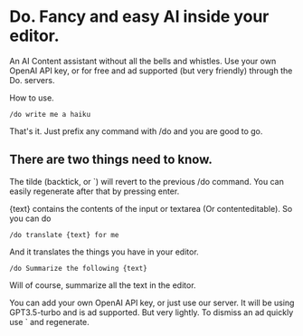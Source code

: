 # Do. Fancy and easy AI inside your editor.

An AI Content assistant without all the bells and whistles. Use your own OpenAI API key, or for free and ad supported (but very friendly) through the Do. servers.

How to use.

``` /do write me a haiku ```

That's it. Just prefix any command with /do and you are good to go. 

## There are two things need to know.

The tilde (backtick, or `) will revert to the previous /do command. You can easily regenerate after that by pressing enter.

{text} contains the contents of the input or textarea (Or contenteditable). So you can do

``` /do translate {text} for me ```

And it translates the things you have in your editor.

``` /do Summarize the following {text} ```

Will of course, summarize all the text in the editor.

You can add your own OpenAI API key, or just use our server. It will be using GPT3.5-turbo and is ad supported. But very lightly. To dismiss an ad quickly use ` and regenerate.